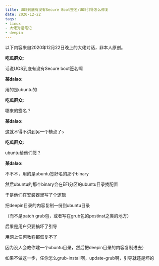 ```yaml
---
title: UOS到底有没有Secure Boot签名/UOS引导怎么修复
date: 2020-12-22
tags: 
- Linux
- 大佬对话笔记
- deepin
---
```



以下内容来自2020年12月22日晚上的大佬对话，非本人原创。

**吃瓜群众:**

 话说UOS到底有没有Secure boot签名啊

**某dalao:**

 用的是ubuntu的

**吃瓜群众:**

 哪来的签名？

**某dalao:**

 这就不得不讲到另一个槽点了s

**吃瓜群众:**

 ubuntu给他们签？

**某dalao:**

 不不不，用的是ubuntu签好名的那个binary

 然后ubuntu的那个binary会在EFI分区的ubuntu目录找配置

 于是他们在安装器里写了个逻辑

 把deepin目录的内容复制一份到ubuntu目录

 （而不是patch grub包，或者写在grub包的postinst之类的地方）

 后果是用户只要搞坏了引导

 用网上任何教程都恢复不了

 因为没人会教你建一个ubuntu目录，然后把deepin目录的内容复制进去）

 如果不做这一步，任你怎么grub-install啊，update-grub啊，引导就还是坏的

